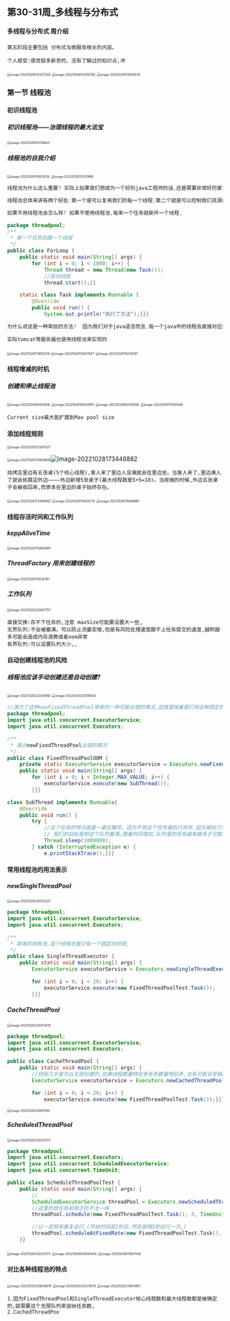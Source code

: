 

## 第30-31周_多线程与分布式

#### 多线程与分布式 周介绍

```
第五阶段主要包括 分布式与微服务相关的内容。

个人感受:感觉挺多新奇的、没有了解过的知识点,冲
```

<img src="C:\Users\w1216\AppData\Roaming\Typora\typora-user-images\image-20221028012237328.png" alt="image-20221028012237328" style="zoom:50%;" />

<img src="C:\Users\w1216\AppData\Roaming\Typora\typora-user-images\image-20221028012450782.png" alt="image-20221028012450782" style="zoom:50%;" />

<img src="C:\Users\w1216\AppData\Roaming\Typora\typora-user-images\image-20221028012618434.png" alt="image-20221028012618434" style="zoom:50%;" />



### 第一节 线程池

#### 初识线程池

##### 初识线程池——治理线程的最大法宝

<img src="C:\Users\w1216\AppData\Roaming\Typora\typora-user-images\image-20221028105746921.png" alt="image-20221028105746921" style="zoom:50%;" />

##### 线程池的自我介绍

<img src="C:\Users\w1216\AppData\Roaming\Typora\typora-user-images\image-20221028110913536.png" alt="image-20221028110913536" style="zoom:50%;" />

<img src="C:\Users\w1216\AppData\Roaming\Typora\typora-user-images\image-20221028112331999.png" alt="image-20221028112331999" style="zoom:50%;" />

```java
线程池为什么这么重要? 实际上如果我们想成为一个好的java工程师的话,还是需要非常好的掌握线程池这个知识的,其实很多问题都是因为我们没有用好线程池,所导致的...

线程池总体来讲有两个好处:第一个是可以复用我们的每一个线程;第二个就是可以控制我们资源的总量。

如果不用线程池会怎么样? 如果不使用线程池,每来一个任务就新开一个线程,

package threadpool;
/**
 * 每一个任务创建一个线程
 */
public class ForLoop {
    public static void main(String[] args) {
        for (int i = 0; i < 1000; i++) {
            Thread thread = new Thread(new Task());
            //启动线程
            thread.start();}}

    static class Task implements Runnable {
        @Override
        public void run() {
            System.out.println("执行了方法");}}}

为什么说这是一种笨拙的方法?  因为我们对于java语言而言,每一个java中的线程会直接对应到操作系统中的线程,这样一来相当是在操作系统中创建了1000个线程,这个会带来很大的开销,线程的生命周期的开销是非常高的,线程的创建和销毁不是没有代价的,它希望我们jvm和操作系统提供一些辅助操作,在这种大量线程创建的时候,会消耗很多的资源,尤其是内存,而且这些线程创建之后还需要被回收,又会给垃圾回收器带来压力,并且我们系统、包括程序所创建线程是有上限的,从1000变到20万该怎么办,任务数量是不受我们控制的,但是线程数量是有上限的。所以我们就知道了有任务过来,不是每一个任务都需要或者有必要去新建一个线程来执行的。  这就是我们为要使用线程池的原因
    
实际tomcat等服务器也是用线程池来实现的
```

<img src="C:\Users\w1216\AppData\Roaming\Typora\typora-user-images\image-20221028113655278.png" alt="image-20221028113655278" style="zoom:50%;" />

<img src="C:\Users\w1216\AppData\Roaming\Typora\typora-user-images\image-20221028114027647.png" alt="image-20221028114027647" style="zoom:50%;" />

<img src="C:\Users\w1216\AppData\Roaming\Typora\typora-user-images\image-20221028114214587.png" alt="image-20221028114214587" style="zoom:50%;" />



#### 线程增减的时机

##### 创建和停止线程池

<img src="C:\Users\w1216\AppData\Roaming\Typora\typora-user-images\image-20221028164825816.png" alt="image-20221028164825816" style="zoom:50%;" />

<img src="C:\Users\w1216\AppData\Roaming\Typora\typora-user-images\image-20221028165009181.png" alt="image-20221028165009181" style="zoom:50%;" />

<img src="C:\Users\w1216\AppData\Roaming\Typora\typora-user-images\image-20221028165359766.png" alt="image-20221028165359766" style="zoom:50%;" />

<img src="C:\Users\w1216\AppData\Roaming\Typora\typora-user-images\image-20221028171041448.png" alt="image-20221028171041448" style="zoom:50%;" />

```
Current size最大能扩展到Max pool size
```

#### 添加线程规则

<img src="C:\Users\w1216\AppData\Roaming\Typora\typora-user-images\image-20221028172347027.png" alt="image-20221028172347027" style="zoom:50%;" />

<img src="C:\Users\w1216\AppData\Roaming\Typora\typora-user-images\image-20221028172648806.png" alt="image-20221028172648806" style="zoom:50%;" />![image-20221028173448882](C:\Users\w1216\AppData\Roaming\Typora\typora-user-images\image-20221028173448882.png)

```
烧烤店里边有五张桌(5个核心线程),客人来了里边人没满就会往里边坐。当客人来了,里边满人了就会拓展店外边————外边新增5张桌子(最大线程数是5+5=10)。当收摊的时候,外边五张桌子会被收回来,而原本在里边的桌子始终存在。
```

<img src="C:\Users\w1216\AppData\Roaming\Typora\typora-user-images\image-20221028173448882.png" alt="image-20221028173448882" style="zoom:50%;" />

<img src="C:\Users\w1216\AppData\Roaming\Typora\typora-user-images\image-20221028174924714.png" alt="image-20221028174924714" style="zoom:50%;" />

<img src="C:\Users\w1216\AppData\Roaming\Typora\typora-user-images\image-20221028174946961.png" alt="image-20221028174946961" style="zoom:50%;" />



#### 线程存活时间和工作队列

##### keppAliveTime

<img src="C:\Users\w1216\AppData\Roaming\Typora\typora-user-images\image-20221028175400995.png" alt="image-20221028175400995" style="zoom:50%;" />

##### ThreadFactory 用来创建线程的

<img src="C:\Users\w1216\AppData\Roaming\Typora\typora-user-images\image-20221028175535761.png" alt="image-20221028175535761" style="zoom:50%;" />



##### 工作队列

<img src="C:\Users\w1216\AppData\Roaming\Typora\typora-user-images\image-20221028223857757.png" alt="image-20221028223857757" style="zoom:50%;" />

```
直接交换:存不下任务的,注意 maxSize可能要设置大一些,
无界队列:不会被塞满。可以防止流量突增,但是有风险处理速度跟不上任务提交的速度,越积越多可能会造成内存浪费或者oom异常
有界队列:可以设置队列大小,,
```



#### 自动创建线程池的风险

##### 线程池应该手动创建还是自动创建?

<img src="C:\Users\w1216\AppData\Roaming\Typora\typora-user-images\image-20221028222308192.png" alt="image-20221028222308192" style="zoom:50%;" />

<img src="C:\Users\w1216\AppData\Roaming\Typora\typora-user-images\image-20221028225136828.png" alt="image-20221028225136828" style="zoom:50%;" />

```java
//演示了这种newFixedThreadPool带来的一种可能出错的情况,这就意味着我们用这种固定的数量的线程池还是要额外注意的,,
package threadpool;
import java.util.concurrent.ExecutorService;
import java.util.concurrent.Executors;

/**
 * 演示newFixedThreadPool出错的情况
 */
public class FixedThreadPoolOOM {
    private static ExecutorService executorService = Executors.newFixedThreadPool(1);
    public static void main(String[] args) {
        for (int i = 0; i < Integer.MAX_VALUE; i++) {
            executorService.execute(new SubThread());
        }}}

class SubThread implements Runnable{
    @Override
    public void run() {
        try {
            //这个任务的特点就是一直在睡觉。因为不想这个任务被执行完毕,因为被执行完毕之后,这个任务就结束了进入下一个任务,
            // 我们的目标是把这个队列塞满,随着时间增加,队列里的任务越来越多才可能触发OOM错误
            Thread.sleep(1000000);
        } catch (InterruptedException e) {
            e.printStackTrace();}}}
```



#### 常用线程池的用法表示

##### newSingleThreadPool

<img src="C:\Users\w1216\AppData\Roaming\Typora\typora-user-images\image-20221028230213227.png" alt="image-20221028230213227" style="zoom:50%;" />

```java
package threadpool;
import java.util.concurrent.ExecutorService;
import java.util.concurrent.Executors;

/**
 * 简单的线程池,这个线程池里只有一个固定的线程,
 */
public class SingleThreadExecutor {
    public static void main(String[] args) {
        ExecutorService executorService = Executors.newSingleThreadExecutor();

        for (int i = 0; i < 20; i++) {
            executorService.execute(new FixedThreadPoolTest.Task());
        }}}
```



##### CacheThreadPool

<img src="C:\Users\w1216\AppData\Roaming\Typora\typora-user-images\image-20221028230413476.png" alt="image-20221028230413476" style="zoom:50%;" />

```java
package threadpool;
import java.util.concurrent.ExecutorService;
import java.util.concurrent.Executors;

public class CacheThreadPool {
    public static void main(String[] args) {
        //线程几乎是可以无限创建的,如果线程数量特别多任务数量特别多,也有可能会导致oom,
        ExecutorService executorService = Executors.newCachedThreadPool();

        for (int i = 0; i < 20; i++) {
            executorService.execute(new FixedThreadPoolTest.Task());}}}
```

<img src="C:\Users\w1216\AppData\Roaming\Typora\typora-user-images\image-20221028231651595.png" alt="image-20221028231651595" style="zoom:50%;" />



##### ScheduledThreadPool

<img src="C:\Users\w1216\AppData\Roaming\Typora\typora-user-images\image-20221028232202173.png" alt="image-20221028232202173" style="zoom:50%;" />

```java
package threadpool;
import java.util.concurrent.Executors;
import java.util.concurrent.ScheduledExecutorService;
import java.util.concurrent.TimeUnit;

public class ScheduleThreadPoolTest {
    public static void main(String[] args) {
        //
        ScheduledExecutorService threadPool = Executors.newScheduledThreadPool(10);
        //这里的放任务和刚才的不太一样
        threadPool.schedule(new FixedThreadPoolTest.Task(), 3, TimeUnit.SECONDS); //延迟3秒才执行 TimeUnit.SECONDS是指定单位为秒

        //以一定频率重复运行,(开始时间是1秒后,然后是隔3秒运行一次,)
        threadPool.scheduleAtFixedRate(new FixedThreadPoolTest.Task(), 1, 3, TimeUnit.SECONDS);
    }}
```

<img src="C:\Users\w1216\AppData\Roaming\Typora\typora-user-images\image-20221028232202173.png" alt="image-20221028232202173" style="zoom:50%;" />

<img src="C:\Users\w1216\AppData\Roaming\Typora\typora-user-images\image-20221029004544354.png" alt="image-20221029004544354" style="zoom:50%;" />

<img src="C:\Users\w1216\AppData\Roaming\Typora\typora-user-images\image-20221029011647545.png" alt="image-20221029011647545" style="zoom:50%;" />



#### 对比各种线程池的特点

<img src="C:\Users\w1216\AppData\Roaming\Typora\typora-user-images\image-20221030233634878.png" alt="image-20221030233634878" style="zoom: 50%;" />

<img src="C:\Users\w1216\AppData\Roaming\Typora\typora-user-images\image-20221030234236113.png" alt="image-20221030234236113" style="zoom:50%;" />

<img src="C:\Users\w1216\AppData\Roaming\Typora\typora-user-images\image-20221030234614951.png" alt="image-20221030234614951" style="zoom:50%;" />

```
1.因为FixedThreadPool和SingleThreadExecutor核心线程数和最大线程数都是被确定的,就需要这个无限队列来容纳任务数,
2.CachedThreadPoo
```



